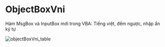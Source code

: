 # ObjectBoxVni
 Hàm MsgBox và InputBox mới trong VBA: Tiếng việt, đếm ngược, nhập ẩn ký tự


![objectBoxVni_table](https://github.com/SanbiVN/ObjectBoxVni/assets/58664571/52392a4a-7d99-48c4-b2c3-d3514b273842)
